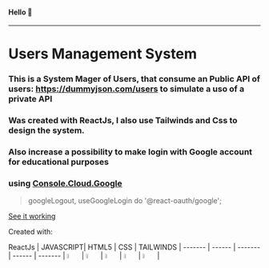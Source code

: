 #### Hello 👋
_____________
# **Users Management System**

### This is a System Mager of Users, that consume an Public API  of users: <https://dummyjson.com/users> to simulate a uso of a private API
### Was created with ReactJs, I also use Tailwinds and Css to design the system. 
### Also increase a possibility to make login with Google account for educational purposes
### using [Console.Cloud.Google](https://console.cloud.google.com/welcome?pli=1&inv=1&invt=Ab3Npw&project=rock-verbena-463400-u3) 
> googleLogout, useGoogleLogin do '@react-oauth/google'; 

[See it working](https://gerenciamento-de-usuarios-mu.vercel.app/)

Created with:
<div>
  ReactJs | JAVASCRIPT| HTML5 |   CSS   | TAILWINDS | 
  ------- | ------  |  ------- | ------  |  ------- | 
 <img src="https://cdn.jsdelivr.net/gh/devicons/devicon@latest/icons/react/react-original.svg" / width="5%"> |  <img src="https://cdn.jsdelivr.net/gh/devicons/devicon@latest/icons/javascript/javascript-original.svg" width="5%">  |  <img src="https://cdn.jsdelivr.net/gh/devicons/devicon@latest/icons/css3/css3-plain.svg" width="5%"/>  |  <img src="https://cdn.jsdelivr.net/gh/devicons/devicon@latest/icons/html5/html5-plain.svg"  width="5%"/>  |  <img src="https://cdn.jsdelivr.net/gh/devicons/devicon@latest/icons/tailwindcss/tailwindcss-original.svg" width="5%"/> |
          
</div>

